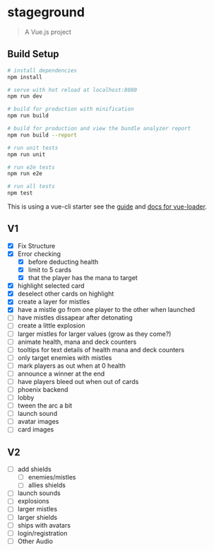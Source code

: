 # stageground

> A Vue.js project

## Build Setup

``` bash
# install dependencies
npm install

# serve with hot reload at localhost:8080
npm run dev

# build for production with minification
npm run build

# build for production and view the bundle analyzer report
npm run build --report

# run unit tests
npm run unit

# run e2e tests
npm run e2e

# run all tests
npm test
```

This is using a vue-cli starter see the [guide](http://vuejs-templates.github.io/webpack/) and [docs for vue-loader](http://vuejs.github.io/vue-loader).

## V1
- [x] Fix Structure
- [X] Error checking
    - [X] before deducting health
    - [X] limit to 5 cards
    - [X] that the player has the mana to target
- [X] highlight selected card
- [X] deselect other cards on highlight
- [X] create a layer for mistles
- [X] have a mistle go from one player to the other when launched
- [ ] have mistles dissapear after detonating
- [ ] create a little explosion
- [ ] larger mistles for larger values (grow as they come?)
- [ ] animate health, mana and deck counters
- [ ] tooltips for text details of health mana and deck counters
- [ ] only target enemies with mistles
- [ ] mark players as out when at 0 health
- [ ] announce a winner at the end
- [ ] have players bleed out when out of cards
- [ ] phoenix backend
- [ ] lobby
- [ ] tween the arc a bit
- [ ] launch sound
- [ ] avatar images
- [ ] card images

## V2
- [ ] add shields
    - [ ] enemies/mistles
    - [ ] allies shields
- [ ] launch sounds
- [ ] explosions
- [ ] larger mistles
- [ ] larger shields
- [ ] ships with avatars
- [ ] login/registration
- [ ] Other Audio
